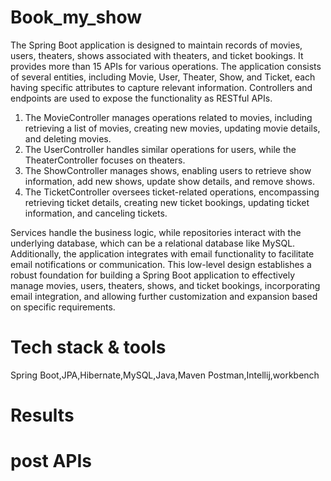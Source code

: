 # Book_my_show
The Spring Boot application is designed to maintain records of movies, users, theaters, shows associated with theaters, and ticket bookings. It provides more than 15 APIs for various operations. 
The application consists of several entities, including Movie, User, Theater, Show, and Ticket, each having specific attributes to capture relevant information. 
Controllers and endpoints are used to expose the functionality as RESTful APIs.

1) The MovieController manages operations related to movies, including retrieving a list of movies, creating new movies, updating movie details, and deleting movies.
2) The UserController handles similar operations for users, while the TheaterController focuses on theaters.
3) The ShowController manages shows, enabling users to retrieve show information, add new shows, update show details, and remove shows.
4) The TicketController oversees ticket-related operations, encompassing retrieving ticket details, creating new ticket bookings, updating ticket information, and canceling tickets.

Services handle the business logic, while repositories interact with the underlying database, which can be a relational database like MySQL.
Additionally, the application integrates with email functionality to facilitate email notifications or communication. 
This low-level design establishes a robust foundation for building a Spring Boot application to effectively manage movies, users, theaters, shows, and ticket bookings, incorporating email integration, and allowing further customization and expansion based on specific requirements.

# Tech stack & tools
Spring Boot,JPA,Hibernate,MySQL,Java,Maven
Postman,Intellij,workbench

# Results
   # post APIs

